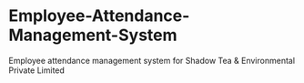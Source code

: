 # Employee-Attendance-Management-System
Employee attendance management system for Shadow Tea &amp; Environmental Private Limited
